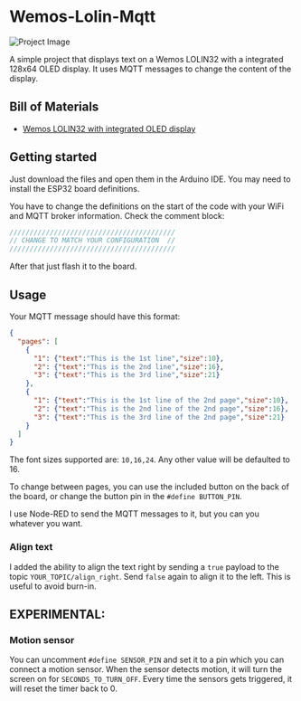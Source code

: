 # Wemos-Lolin-Mqtt

![Project Image](https://i.imgur.com/SDDD0ZT.jpg)

A simple project that displays text on a Wemos LOLIN32 with a integrated 128x64 OLED display.
It uses MQTT messages to change the content of the display.

## Bill of Materials

- [Wemos LOLIN32 with integrated OLED display](https://s.click.aliexpress.com/e/_d7c49Vr)

## Getting started
Just download the files and open them in the Arduino IDE.
You may need to install the ESP32 board definitions.

You have to change the definitions on the start of the code with your WiFi and MQTT broker information. Check the comment block:
```c++
/////////////////////////////////////////
// CHANGE TO MATCH YOUR CONFIGURATION  //
/////////////////////////////////////////
```

After that just flash it to the board.

## Usage

Your MQTT message should have this format:

```json
{
  "pages": [
    {  
      "1": {"text":"This is the 1st line","size":10},
      "2": {"text":"This is the 2nd line","size":16},
      "3": {"text":"This is the 3rd line","size":21}
    },
    {  
      "1": {"text":"This is the 1st line of the 2nd page","size":10},
      "2": {"text":"This is the 2nd line of the 2nd page","size":16},
      "3": {"text":"This is the 3rd line of the 2nd page","size":21}
    }
  ]
}
```

The font sizes supported are: `10,16,24`. Any other value will be defaulted to 16.

To change between pages, you can use the included button on the back of the board, or change the button pin in the `#define BUTTON_PIN`.

I use Node-RED to send the MQTT messages to it, but you can you whatever you want.

### Align text

I added the ability to align the text right by sending a `true` payload to the topic `YOUR_TOPIC/align_right`. Send `false` again to align it to the left.
This is useful to avoid burn-in.

## EXPERIMENTAL:

### Motion sensor

You can uncomment `#define SENSOR_PIN` and set it to a pin which you can connect a motion sensor.
When the sensor detects motion, it will turn the screen on for `SECONDS_TO_TURN_OFF`.
Every time the sensors gets triggered, it will reset the timer back to 0.
